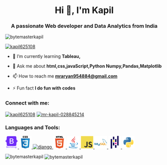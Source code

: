 <h1 align="center">Hi 👋, I'm Kapil</h1>
<h3 align="center">A passionate Web developer and Data Analytics from India</h3>

<p align="left"> <img src="https://komarev.com/ghpvc/?username=bytemasterkapil&label=Profile%20views&color=0e75b6&style=flat" alt="bytemasterkapil" /> </p>

<p align="left"> <a href="https://twitter.com/kapil625108" target="blank"><img src="https://img.shields.io/twitter/follow/kapil625108?logo=twitter&style=for-the-badge" alt="kapil625108" /></a> </p>

- 🌱 I’m currently learning **Tableau,**

- 💬 Ask me about **html,css,javaScript,Python Numpy,Pandas,Matplotlib**

- 📫 How to reach me **mraryan954884@gmail.com**

- ⚡ Fun fact **I do fun with codes**

<h3 align="left">Connect with me:</h3>
<p align="left">
<a href="https://twitter.com/kapil625108" target="blank"><img align="center" src="https://raw.githubusercontent.com/rahuldkjain/github-profile-readme-generator/master/src/images/icons/Social/twitter.svg" alt="kapil625108" height="30" width="40" /></a>
<a href="https://linkedin.com/in/mr-kapil-028845214" target="blank"><img align="center" src="https://raw.githubusercontent.com/rahuldkjain/github-profile-readme-generator/master/src/images/icons/Social/linked-in-alt.svg" alt="mr-kapil-028845214" height="30" width="40" /></a>
</p>

<h3 align="left">Languages and Tools:</h3>
<p align="left"> <a href="https://getbootstrap.com" target="_blank" rel="noreferrer"> <img src="https://raw.githubusercontent.com/devicons/devicon/master/icons/bootstrap/bootstrap-plain-wordmark.svg" alt="bootstrap" width="40" height="40"/> </a> <a href="https://www.w3schools.com/css/" target="_blank" rel="noreferrer"> <img src="https://raw.githubusercontent.com/devicons/devicon/master/icons/css3/css3-original-wordmark.svg" alt="css3" width="40" height="40"/> </a> <a href="https://www.djangoproject.com/" target="_blank" rel="noreferrer"> <img src="https://cdn.worldvectorlogo.com/logos/django.svg" alt="django" width="40" height="40"/> </a> <a href="https://www.w3.org/html/" target="_blank" rel="noreferrer"> <img src="https://raw.githubusercontent.com/devicons/devicon/master/icons/html5/html5-original-wordmark.svg" alt="html5" width="40" height="40"/> </a> <a href="https://www.java.com" target="_blank" rel="noreferrer"> <img src="https://raw.githubusercontent.com/devicons/devicon/master/icons/java/java-original.svg" alt="java" width="40" height="40"/> </a> <a href="https://developer.mozilla.org/en-US/docs/Web/JavaScript" target="_blank" rel="noreferrer"> <img src="https://raw.githubusercontent.com/devicons/devicon/master/icons/javascript/javascript-original.svg" alt="javascript" width="40" height="40"/> </a> <a href="https://www.mysql.com/" target="_blank" rel="noreferrer"> <img src="https://raw.githubusercontent.com/devicons/devicon/master/icons/mysql/mysql-original-wordmark.svg" alt="mysql" width="40" height="40"/> </a> <a href="https://pandas.pydata.org/" target="_blank" rel="noreferrer"> <img src="https://raw.githubusercontent.com/devicons/devicon/2ae2a900d2f041da66e950e4d48052658d850630/icons/pandas/pandas-original.svg" alt="pandas" width="40" height="40"/> </a> <a href="https://www.python.org" target="_blank" rel="noreferrer"> <img src="https://raw.githubusercontent.com/devicons/devicon/master/icons/python/python-original.svg" alt="python" width="40" height="40"/> </a> </p>

<p><img align="left" src="https://github-readme-stats.vercel.app/api/top-langs?username=bytemasterkapil&show_icons=true&locale=en&layout=compact" alt="bytemasterkapil" /></p>

<p>&nbsp;<img align="center" src="https://github-readme-stats.vercel.app/api?username=bytemasterkapil&show_icons=true&locale=en" alt="bytemasterkapil" /></p>
